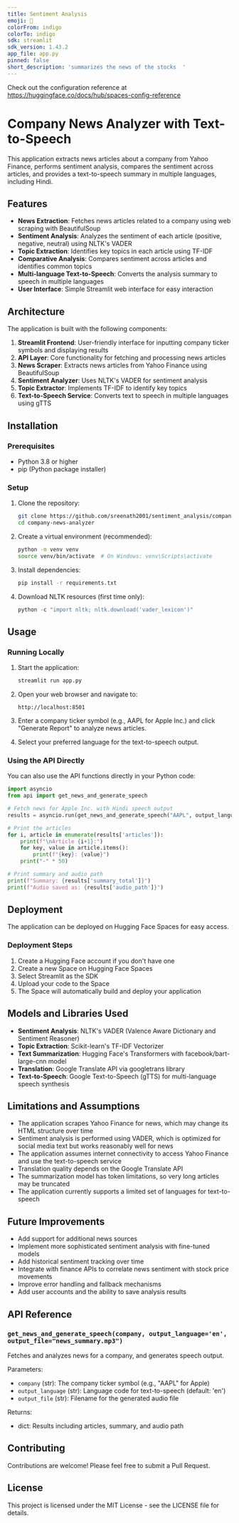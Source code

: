 ```yaml
---
title: Sentiment Analysis
emoji: 🐨
colorFrom: indigo
colorTo: indigo
sdk: streamlit
sdk_version: 1.43.2
app_file: app.py
pinned: false
short_description: 'summarizes the news of the stocks  '
---
```


Check out the configuration reference at https://huggingface.co/docs/hub/spaces-config-reference
# Company News Analyzer with Text-to-Speech

This application extracts news articles about a company from Yahoo Finance, performs sentiment analysis, compares the sentiment across articles, and provides a text-to-speech summary in multiple languages, including Hindi.

## Features

- **News Extraction**: Fetches news articles related to a company using web scraping with BeautifulSoup
- **Sentiment Analysis**: Analyzes the sentiment of each article (positive, negative, neutral) using NLTK's VADER
- **Topic Extraction**: Identifies key topics in each article using TF-IDF
- **Comparative Analysis**: Compares sentiment across articles and identifies common topics
- **Multi-language Text-to-Speech**: Converts the analysis summary to speech in multiple languages
- **User Interface**: Simple Streamlit web interface for easy interaction

## Architecture

The application is built with the following components:

1. **Streamlit Frontend**: User-friendly interface for inputting company ticker symbols and displaying results
2. **API Layer**: Core functionality for fetching and processing news articles
3. **News Scraper**: Extracts news articles from Yahoo Finance using BeautifulSoup
4. **Sentiment Analyzer**: Uses NLTK's VADER for sentiment analysis
5. **Topic Extractor**: Implements TF-IDF to identify key topics
6. **Text-to-Speech Service**: Converts text to speech in multiple languages using gTTS

## Installation

### Prerequisites

- Python 3.8 or higher
- pip (Python package installer)

### Setup

1. Clone the repository:
   ```bash
   git clone https://github.com/sreenath2001/sentiment_analysis/company-news-analyzer.git
   cd company-news-analyzer
   ```

2. Create a virtual environment (recommended):
   ```bash
   python -m venv venv
   source venv/bin/activate  # On Windows: venv\Scripts\activate
   ```

3. Install dependencies:
   ```bash
   pip install -r requirements.txt
   ```

4. Download NLTK resources (first time only):
   ```python
   python -c "import nltk; nltk.download('vader_lexicon')"
   ```

## Usage

### Running Locally

1. Start the application:
   ```bash
   streamlit run app.py
   ```

2. Open your web browser and navigate to:
   ```
   http://localhost:8501
   ```

3. Enter a company ticker symbol (e.g., AAPL for Apple Inc.) and click "Generate Report" to analyze news articles.

4. Select your preferred language for the text-to-speech output.

### Using the API Directly

You can also use the API functions directly in your Python code:

```python
import asyncio
from api import get_news_and_generate_speech

# Fetch news for Apple Inc. with Hindi speech output
results = asyncio.run(get_news_and_generate_speech("AAPL", output_language='hi', output_file="apple_news.mp3"))

# Print the articles
for i, article in enumerate(results['articles']):
    print(f"\nArticle {i+1}:")
    for key, value in article.items():
        print(f"{key}: {value}")
    print("-" * 50)

# Print summary and audio path
print(f"Summary: {results['summary_total']}")
print(f"Audio saved as: {results['audio_path']}")
```

## Deployment

The application can be deployed on Hugging Face Spaces for easy access.

### Deployment Steps

1. Create a Hugging Face account if you don't have one
2. Create a new Space on Hugging Face Spaces
3. Select Streamlit as the SDK
4. Upload your code to the Space
5. The Space will automatically build and deploy your application

## Models and Libraries Used

- **Sentiment Analysis**: NLTK's VADER (Valence Aware Dictionary and Sentiment Reasoner)
- **Topic Extraction**: Scikit-learn's TF-IDF Vectorizer
- **Text Summarization**: Hugging Face's Transformers with facebook/bart-large-cnn model
- **Translation**: Google Translate API via googletrans library
- **Text-to-Speech**: Google Text-to-Speech (gTTS) for multi-language speech synthesis

## Limitations and Assumptions

- The application scrapes Yahoo Finance for news, which may change its HTML structure over time
- Sentiment analysis is performed using VADER, which is optimized for social media text but works reasonably well for news
- The application assumes internet connectivity to access Yahoo Finance and use the text-to-speech service
- Translation quality depends on the Google Translate API
- The summarization model has token limitations, so very long articles may be truncated
- The application currently supports a limited set of languages for text-to-speech

## Future Improvements

- Add support for additional news sources
- Implement more sophisticated sentiment analysis with fine-tuned models
- Add historical sentiment tracking over time
- Integrate with finance APIs to correlate news sentiment with stock price movements
- Improve error handling and fallback mechanisms
- Add user accounts and the ability to save analysis results

## API Reference

### `get_news_and_generate_speech(company, output_language='en', output_file="news_summary.mp3")`

Fetches and analyzes news for a company, and generates speech output.

Parameters:
- `company` (str): The company ticker symbol (e.g., "AAPL" for Apple)
- `output_language` (str): Language code for text-to-speech (default: 'en')
- `output_file` (str): Filename for the generated audio file

Returns:
- dict: Results including articles, summary, and audio path

## Contributing

Contributions are welcome! Please feel free to submit a Pull Request.

## License

This project is licensed under the MIT License - see the LICENSE file for details.